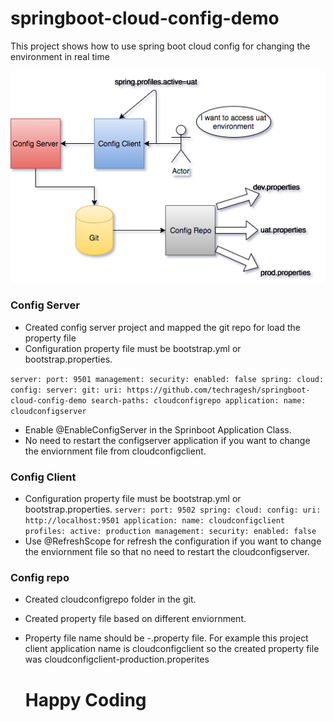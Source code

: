 # springboot-cloud-config-demo
This project shows how to use spring boot cloud config for changing the environment in real time

![springcloudconfig](springcloudconfig.png)


### Config Server ###

* Created config server project and mapped the git repo for load the property file
* Configuration property file must be bootstrap.yml or bootstrap.properties.

`
server:
  port: 9501
management:
  security:
    enabled: false
spring:
  cloud:
    config:
      server:
        git:
          uri: https://github.com/techragesh/springboot-cloud-config-demo
          search-paths: cloudconfigrepo
  application:
    name: cloudconfigserver
`
* Enable @EnableConfigServer in the Sprinboot Application Class.
* No need to restart the configserver application if you want to change the enviornment file from cloudconfigclient.


### Config Client ###

* Configuration property file must be bootstrap.yml or bootstrap.properties.
`
server:
  port: 9502
spring:
  cloud:
    config:
      uri: http://localhost:9501
  application:
    name: cloudconfigclient
  profiles:
    active: production
management:
  security:
    enabled: false
`
* Use @RefreshScope for refresh the configuration if you want to change the enviornment file so that no need to restart the cloudconfigserver.

### Config repo ###

* Created cloudconfigrepo folder in the git.
* Created property file based on different enviornment.
* Property file name should be <clientprojectapplicationname>-<envname>.property file.
  For example this project client application name is cloudconfigclient so the created property file was cloudconfigclient-production.properites
  
  # Happy Coding #
